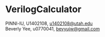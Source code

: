 # VerilogCalculator

PINNI-lU, U1402108, u1402108@utah.edu<br/> 
Beverly Yee, u0770041, bevyujw@gmail.com
